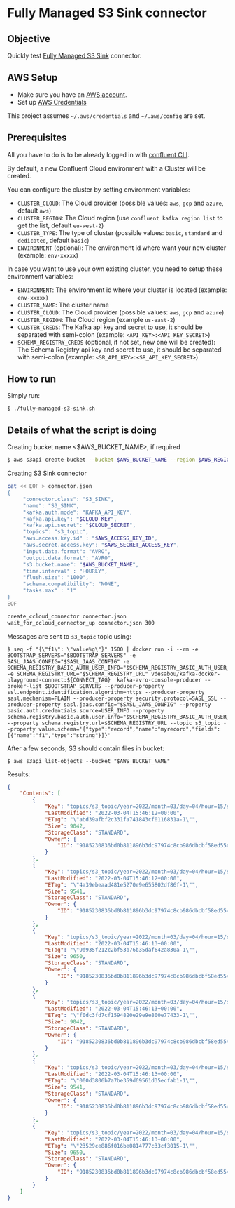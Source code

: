 # Fully Managed S3 Sink connector

## Objective

Quickly test [Fully Managed S3 Sink](https://docs.confluent.io/cloud/current/connectors/cc-s3-sink.html) connector.



## AWS Setup

* Make sure you have an [AWS account](https://docs.aws.amazon.com/streams/latest/dev/before-you-begin.html#setting-up-sign-up-for-aws).
* Set up [AWS Credentials](https://docs.confluent.io/current/connect/kafka-connect-kinesis/quickstart.html#aws-credentials)

This project assumes `~/.aws/credentials` and `~/.aws/config` are set.

## Prerequisites

All you have to do is to be already logged in with [confluent CLI](https://docs.confluent.io/confluent-cli/current/overview.html#confluent-cli-overview).

By default, a new Confluent Cloud environment with a Cluster will be created.

You can configure the cluster by setting environment variables:

* `CLUSTER_CLOUD`: The Cloud provider (possible values: `aws`, `gcp` and `azure`, default `aws`)
* `CLUSTER_REGION`: The Cloud region (use `confluent kafka region list` to get the list, default `eu-west-2`)
* `CLUSTER_TYPE`: The type of cluster (possible values: `basic`, `standard` and `dedicated`, default `basic`)
* `ENVIRONMENT` (optional): The environment id where want your new cluster (example: `env-xxxxx`) 

In case you want to use your own existing cluster, you need to setup these environment variables:

* `ENVIRONMENT`: The environment id where your cluster is located (example: `env-xxxxx`) 
* `CLUSTER_NAME`: The cluster name
* `CLUSTER_CLOUD`: The Cloud provider (possible values: `aws`, `gcp` and `azure`)
* `CLUSTER_REGION`: The Cloud region (example `us-east-2`)
* `CLUSTER_CREDS`: The Kafka api key and secret to use, it should be separated with semi-colon (example: `<API_KEY>:<API_KEY_SECRET>`)
* `SCHEMA_REGISTRY_CREDS` (optional, if not set, new one will be created): The Schema Registry api key and secret to use, it should be separated with semi-colon (example: `<SR_API_KEY>:<SR_API_KEY_SECRET>`)

## How to run

Simply run:

```
$ ./fully-managed-s3-sink.sh
```

## Details of what the script is doing

Creating bucket name <$AWS_BUCKET_NAME>, if required

```bash
$ aws s3api create-bucket --bucket $AWS_BUCKET_NAME --region $AWS_REGION --create-bucket-configuration LocationConstraint=$AWS_REGION
```


Creating S3 Sink connector

```bash
cat << EOF > connector.json
{
     "connector.class": "S3_SINK",
     "name": "S3_SINK",
     "kafka.auth.mode": "KAFKA_API_KEY",
     "kafka.api.key": "$CLOUD_KEY",
     "kafka.api.secret": "$CLOUD_SECRET",
     "topics": "s3_topic",
     "aws.access.key.id" : "$AWS_ACCESS_KEY_ID",
     "aws.secret.access.key": "$AWS_SECRET_ACCESS_KEY",
     "input.data.format": "AVRO",
     "output.data.format": "AVRO",
     "s3.bucket.name": "$AWS_BUCKET_NAME",
     "time.interval" : "HOURLY",
     "flush.size": "1000",
     "schema.compatibility": "NONE",
     "tasks.max" : "1"
}
EOF

create_ccloud_connector connector.json
wait_for_ccloud_connector_up connector.json 300
```

Messages are sent to `s3_topic` topic using:

```
$ seq -f "{\"f1\": \"value%g\"}" 1500 | docker run -i --rm -e BOOTSTRAP_SERVERS="$BOOTSTRAP_SERVERS" -e SASL_JAAS_CONFIG="$SASL_JAAS_CONFIG" -e SCHEMA_REGISTRY_BASIC_AUTH_USER_INFO="$SCHEMA_REGISTRY_BASIC_AUTH_USER_INFO" -e SCHEMA_REGISTRY_URL="$SCHEMA_REGISTRY_URL" vdesabou/kafka-docker-playground-connect:${CONNECT_TAG}  kafka-avro-console-producer --broker-list $BOOTSTRAP_SERVERS --producer-property ssl.endpoint.identification.algorithm=https --producer-property sasl.mechanism=PLAIN --producer-property security.protocol=SASL_SSL --producer-property sasl.jaas.config="$SASL_JAAS_CONFIG" --property basic.auth.credentials.source=USER_INFO --property schema.registry.basic.auth.user.info="$SCHEMA_REGISTRY_BASIC_AUTH_USER_INFO" --property schema.registry.url=$SCHEMA_REGISTRY_URL --topic s3_topic --property value.schema='{"type":"record","name":"myrecord","fields":[{"name":"f1","type":"string"}]}'
```

After a few seconds, S3 should contain files in bucket:

```
$ aws s3api list-objects --bucket "$AWS_BUCKET_NAME"
```

Results:

```json
{
    "Contents": [
        {
            "Key": "topics/s3_topic/year=2022/month=03/day=04/hour=15/s3_topic+0+0000000000.avro",
            "LastModified": "2022-03-04T15:46:12+00:00",
            "ETag": "\"abd39afbf2c331fa741843cf0116831a-1\"",
            "Size": 9042,
            "StorageClass": "STANDARD",
            "Owner": {
                "ID": "9185230836bd0b811896b3dc97974c8cb986dbcbf58ed554d6e9e6412a237e60"
            }
        },
        {
            "Key": "topics/s3_topic/year=2022/month=03/day=04/hour=15/s3_topic+0+0000001000.avro",
            "LastModified": "2022-03-04T15:46:12+00:00",
            "ETag": "\"4a39ebeaad481e5270e9e655802df86f-1\"",
            "Size": 9541,
            "StorageClass": "STANDARD",
            "Owner": {
                "ID": "9185230836bd0b811896b3dc97974c8cb986dbcbf58ed554d6e9e6412a237e60"
            }
        },
        {
            "Key": "topics/s3_topic/year=2022/month=03/day=04/hour=15/s3_topic+0+0000002000.avro",
            "LastModified": "2022-03-04T15:46:13+00:00",
            "ETag": "\"9d935f212c2bf53b76b35daf642a830a-1\"",
            "Size": 9650,
            "StorageClass": "STANDARD",
            "Owner": {
                "ID": "9185230836bd0b811896b3dc97974c8cb986dbcbf58ed554d6e9e6412a237e60"
            }
        },
        {
            "Key": "topics/s3_topic/year=2022/month=03/day=04/hour=15/s3_topic+0+0000003000.avro",
            "LastModified": "2022-03-04T15:46:13+00:00",
            "ETag": "\"f0dc3fd7cf1594820e29e9e800e77433-1\"",
            "Size": 9042,
            "StorageClass": "STANDARD",
            "Owner": {
                "ID": "9185230836bd0b811896b3dc97974c8cb986dbcbf58ed554d6e9e6412a237e60"
            }
        },
        {
            "Key": "topics/s3_topic/year=2022/month=03/day=04/hour=15/s3_topic+0+0000004000.avro",
            "LastModified": "2022-03-04T15:46:13+00:00",
            "ETag": "\"000d3806b7a7be359d69561d35ecfab1-1\"",
            "Size": 9541,
            "StorageClass": "STANDARD",
            "Owner": {
                "ID": "9185230836bd0b811896b3dc97974c8cb986dbcbf58ed554d6e9e6412a237e60"
            }
        },
        {
            "Key": "topics/s3_topic/year=2022/month=03/day=04/hour=15/s3_topic+0+0000005000.avro",
            "LastModified": "2022-03-04T15:46:13+00:00",
            "ETag": "\"23529ce886f016be0814777c33cf3015-1\"",
            "Size": 9650,
            "StorageClass": "STANDARD",
            "Owner": {
                "ID": "9185230836bd0b811896b3dc97974c8cb986dbcbf58ed554d6e9e6412a237e60"
            }
        }
    ]
}
```